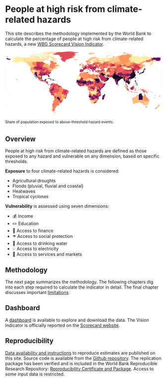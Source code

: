 # People at high risk from climate-related hazards

This site describes the methodology implemented by the World Bank to calculate the percentage of people at high risk from climate-related hazards, a new [WBG Scorecard Vision Indicator](https://scorecard.worldbank.org/en/scorecard/our-vision#planet). 

![Exposure to climate-related hazards](docs/images/RP100_exp_any_pct.png)

<sup> Share of population exposed to above-threshold hazard events.

## Overview

People at high risk from climate-related hazards are defined as those exposed to any hazard and vulnerable on any dimension, based on specific thresholds.

**Exposure** to four climate-related hazards is considered:
* Agricultural droughts
* Floods (pluvial, fluvial and coastal)
* Heatwaves
* Tropical cyclones

**Vulnerability** is assessed using seven dimensions:
* 💰 Income
* ✏️ Education
* 🏦 Access to finance
* ☂️ Access to social protection
* 🚰 Access to drinking water
* 💡 Access to electricity
* 🏥 Access to services and markets

## Methodology

The next page summarizes the methodology. The following chapters dig into each step required to calculate the indicator in detail. The final chapter discusses important [limitations](docs/limitations).

## Dashboard

A [dashboard](docs/dashboard) is available to explore and download the data. The Vision Indicator is officially reported on the [Scorecard website](https://scorecard.worldbank.org/).

## Reproducibility

[Data availability and instructions](docs/reproducibility) to reproduce estimates are published on this site. Source code is available from the [Github repository](https://github.com/worldbank/counting-people-climate-risk). The replication package has been verified and is included in the World Bank Reproducible Research Repository: [Reproducibility Certificate and Package](https://reproducibility.worldbank.org/index.php/home). Access to some input data is restricted.

